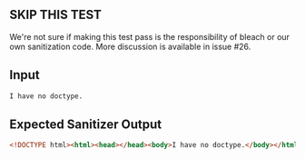## SKIP THIS TEST

We're not sure if making this test pass is the responsibility of bleach
or our own sanitization code. More discussion is available in issue #26.

## Input

```html
I have no doctype.
```

## Expected Sanitizer Output

```html
<!DOCTYPE html><html><head></head><body>I have no doctype.</body></html>
```
